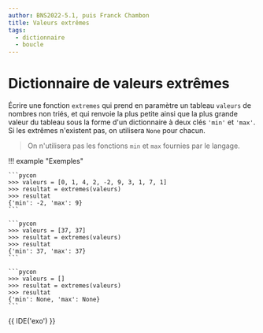```yaml
---
author: BNS2022-5.1, puis Franck Chambon
title: Valeurs extrêmes
tags:
  - dictionnaire
  - boucle
---
```


# Dictionnaire de valeurs extrêmes

Écrire une fonction `extremes` qui prend en paramètre un tableau `valeurs` de nombres non triés, et qui renvoie la plus petite ainsi que la plus grande valeur du tableau sous la forme d'un dictionnaire à deux clés `'min'` et `'max'`. Si les extrêmes n'existent pas, on utilisera `None` pour chacun.

> On n'utilisera pas les fonctions `min` et `max` fournies par le langage.

!!! example "Exemples"

    ```pycon
    >>> valeurs = [0, 1, 4, 2, -2, 9, 3, 1, 7, 1]
    >>> resultat = extremes(valeurs)
    >>> resultat
    {'min': -2, 'max': 9}
    ```

    ```pycon
    >>> valeurs = [37, 37]
    >>> resultat = extremes(valeurs)
    >>> resultat
    {'min': 37, 'max': 37}
    ```

    ```pycon
    >>> valeurs = []
    >>> resultat = extremes(valeurs)
    >>> resultat
    {'min': None, 'max': None}
    ```


{{ IDE('exo') }}
